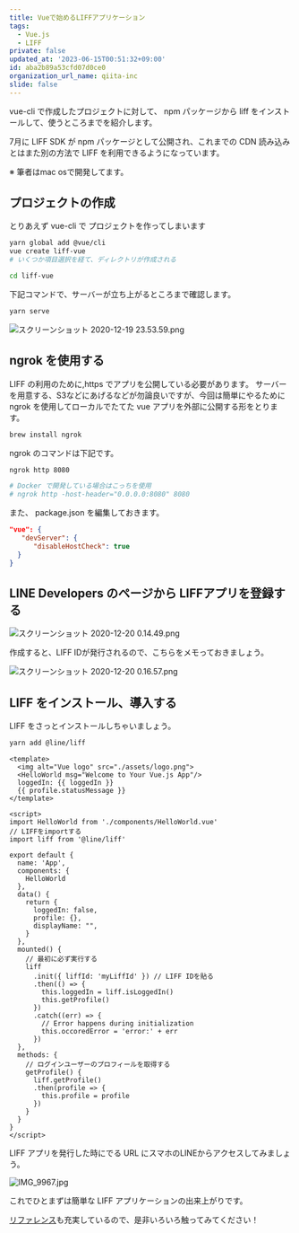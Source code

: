 ```yaml
---
title: Vueで始めるLIFFアプリケーション
tags:
  - Vue.js
  - LIFF
private: false
updated_at: '2023-06-15T00:51:32+09:00'
id: aba2b89a53cfd07d0ce0
organization_url_name: qiita-inc
slide: false
---
```

vue-cli で作成したプロジェクトに対して、 npm パッケージから liff をインストールして、使うところまでを紹介します。

7月に LIFF SDK が npm パッケージとして公開され、これまでの CDN 読み込みとはまた別の方法で LIFF を利用できるようになっています。

※ 筆者はmac osで開発してます。

## プロジェクトの作成

とりあえず vue-cli で プロジェクトを作ってしまいます

```bash
yarn global add @vue/cli
vue create liff-vue
# いくつか項目選択を経て、ディレクトリが作成される

cd liff-vue
```

下記コマンドで、サーバーが立ち上がるところまで確認します。

```bash
yarn serve
```

![スクリーンショット 2020-12-19 23.53.59.png](https://qiita-image-store.s3.ap-northeast-1.amazonaws.com/0/166596/43e0df38-da06-7705-fdd1-0ccc8f7362eb.png)

## ngrok を使用する

LIFF の利用のために,https でアプリを公開している必要があります。
サーバーを用意する、S3などにあげるなどが勿論良いですが、今回は簡単にやるために ngrok を使用してローカルでたてた vue アプリを外部に公開する形をとります。

```bash
brew install ngrok
```

ngrok のコマンドは下記です。

```bash
ngrok http 8080

# Docker で開発している場合はこっちを使用
# ngrok http -host-header="0.0.0.0:8080" 8080
```

また、 package.json を編集しておきます。

```json:package.json
"vue": {
   "devServer": {
      "disableHostCheck": true
  }
}
```

## LINE Developers のページから LIFFアプリを登録する

![スクリーンショット 2020-12-20 0.14.49.png](https://qiita-image-store.s3.ap-northeast-1.amazonaws.com/0/166596/ca985a53-3ec2-51dd-414a-c597c020bb4f.png)

作成すると、LIFF IDが発行されるので、こちらをメモっておきましょう。

![スクリーンショット 2020-12-20 0.16.57.png](https://qiita-image-store.s3.ap-northeast-1.amazonaws.com/0/166596/785f5c8f-f70f-4cca-9b88-72dbb8440ff3.png)

## LIFF をインストール、導入する

LIFF をさっとインストールしちゃいましょう。

```bash
yarn add @line/liff
```

```vue:src/App.vue
<template>
  <img alt="Vue logo" src="./assets/logo.png">
  <HelloWorld msg="Welcome to Your Vue.js App"/>
  loggedIn: {{ loggedIn }}
  {{ profile.statusMessage }}
</template>

<script>
import HelloWorld from './components/HelloWorld.vue'
// LIFFをimportする
import liff from '@line/liff'

export default {
  name: 'App',
  components: {
    HelloWorld
  },
  data() {
    return {
      loggedIn: false,
      profile: {},
      displayName: "",
    }
  },
  mounted() {
    // 最初に必ず実行する
    liff
      .init({ liffId: 'myLiffId' }) // LIFF IDを貼る
      .then(() => {
        this.loggedIn = liff.isLoggedIn()
        this.getProfile()
      })
      .catch((err) => {
        // Error happens during initialization
        this.occoredError = 'error:' + err
      })
  },
  methods: {
    // ログインユーザーのプロフィールを取得する
    getProfile() {
      liff.getProfile()
      .then(profile => {
        this.profile = profile
      })
    }
  }
}
</script>
```

LIFF アプリを発行した時にでる URL にスマホのLINEからアクセスしてみましょう。

![IMG_9967.jpg](https://qiita-image-store.s3.ap-northeast-1.amazonaws.com/0/166596/20b849b1-39df-9ac5-3bdb-f21a3bfdbdea.jpeg)

これでひとまずは簡単な LIFF アプリケーションの出来上がりです。

[リファレンス](https://developers.line.biz/ja/reference/liff/)も充実しているので、是非いろいろ触ってみてください！
